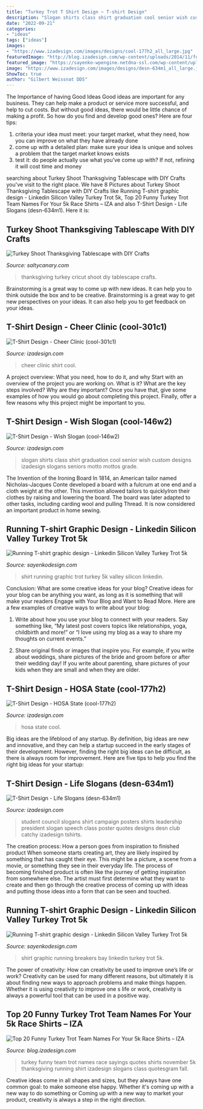 ```yaml
---
title: "Turkey Trot T Shirt Design ~ T-shirt Design"
description: "Slogan shirts class shirt graduation cool senior wish custom designs izadesign slogans seniors motto mottos grade"
date: "2022-09-21"
categories:
- "ideas"
tags: ["ideas"]
images:
- "https://www.izadesign.com/images/designs/cool-177h2_all_large.jpg"
featuredImage: "http://blog.izadesign.com/wp-content/uploads/2014/11/funny-turkey-trot-team-names1.jpg"
featured_image: "https://sayenko-wpengine.netdna-ssl.com/wp-content/uploads/2013/10/T-shirt-graphic-design-Bay-to-Breakers-2016-1.jpg"
image: "https://www.izadesign.com/images/designs/desn-634m1_all_large.jpg"
ShowToc: true
author: "Gilbert Weissnat DDS"
---
```



The Importance of having Good Ideas
Good ideas are important for any business. They can help make a product or service more successful, and help to cut costs. But without good ideas, there would be little chance of making a profit. So how do you find and develop good ones? Here are four tips:
1. criteria your idea must meet: your target market, what they need, how you can improve on what they have already done
2. come up with a detailed plan: make sure your idea is unique and solves a problem that the target market knows exists
3. test it: do people actually use what you’ve come up with? If not, refining it will cost time and money

	

		
searching about Turkey Shoot Thanksgiving Tablescape with DIY Crafts you've visit to the right place. We have 8 Pictures about Turkey Shoot Thanksgiving Tablescape with DIY Crafts like Running T-shirt graphic design - Linkedin Silicon Valley Turkey Trot 5k, Top 20 Funny Turkey Trot Team Names For Your 5k Race Shirts – IZA and also T-Shirt Design - Life Slogans (desn-634m1). Here it is:
		
    
## Turkey Shoot Thanksgiving Tablescape With DIY Crafts

<img loading=lazy src="http://www.saltycanary.com/wp-content/uploads/2014/11/Cricut-DIY-Thanksgiving-Turkey-Shoot-Legal-Miss-Sunshine-13.jpg" onerror="this.onerror=null;this.src='https://tse3.mm.bing.net/th?id=OIP.9T1OfTwSJtHFOSbxFhusVQHaLH&amp;pid=15.1';" alt="Turkey Shoot Thanksgiving Tablescape with DIY Crafts">

_Source: saltycanary.com_

>thanksgiving turkey cricut shoot diy tablescape crafts. 

	

Brainstorming is a great way to come up with new ideas. It can help you to think outside the box and to be creative. Brainstorming is a great way to get new perspectives on your ideas. It can also help you to get feedback on your ideas.

    
## T-Shirt Design - Cheer Clinic (cool-301c1)

<img loading=lazy src="https://www.izadesign.com/images/designs/cool-301c1_all_large.jpg" onerror="this.onerror=null;this.src='https://tse2.mm.bing.net/th?id=OIP.jvkxIYd0SdHSdaW5GC1acQAAAA&amp;pid=15.1';" alt="T-Shirt Design - Cheer Clinic (cool-301c1)">

_Source: izadesign.com_

>cheer clinic shirt cool. 

	

A project overview: What you need, how to do it, and why
Start with an overview of the project you are working on. What is it? What are the key steps involved? Why are they important? Once you have that, give some examples of how you would go about completing this project. Finally, offer a few reasons why this project might be important to you.

    
## T-Shirt Design - Wish Slogan (cool-146w2)

<img loading=lazy src="https://www.izadesign.com/images/designs/cool-146w2_all_large.jpg" onerror="this.onerror=null;this.src='https://tse2.mm.bing.net/th?id=OIP.DZlA3iM8SR4wPX2f2cz-ogAAAA&amp;pid=15.1';" alt="T-Shirt Design - Wish Slogan (cool-146w2)">

_Source: izadesign.com_

>slogan shirts class shirt graduation cool senior wish custom designs izadesign slogans seniors motto mottos grade. 

	

The Invention of the Ironing Board
In 1814, an American tailor named Nicholas-Jacques Conte developed a board with a fulcrum at one end and a cloth weight at the other. This invention allowed tailors to quicklyIron their clothes by raising and lowering the board. The board was later adapted to other tasks, including carding wool and pulling Thread. It is now considered an important product in home sewing.

    
## Running T-shirt Graphic Design - Linkedin Silicon Valley Turkey Trot 5k

<img loading=lazy src="https://www.sayenkodesign.com/wp-content/uploads/2013/10/Running-T-shirt-graphic-design.jpg" onerror="this.onerror=null;this.src='https://tse2.mm.bing.net/th?id=OIP.rl7ylpypeqXNUJ_MtCWnZwHaHh&amp;pid=15.1';" alt="Running T-shirt graphic design - Linkedin Silicon Valley Turkey Trot 5k">

_Source: sayenkodesign.com_

>shirt running graphic trot turkey 5k valley silicon linkedin. 

	

Conclusion: What are some creative ideas for your blog?
Creative ideas for your blog can be anything you want, as long as it is something that will make your readers Engage with Your Blog and Want to Read More. Here are a few examples of creative ways to write about your blog:
1. Write about how you use your blog to connect with your readers. Say something like, “My latest post covers topics like relationships, yoga, childbirth and more!” or “I love using my blog as a way to share my thoughts on current events.”

2. Share original finds or images that inspire you. For example, if you write about weddings, share pictures of the bride and groom before or after their wedding day! If you write about parenting, share pictures of your kids when they are small and when they are older.


    
## T-Shirt Design - HOSA State (cool-177h2)

<img loading=lazy src="https://www.izadesign.com/images/designs/cool-177h2_all_large.jpg" onerror="this.onerror=null;this.src='https://tse3.mm.bing.net/th?id=OIP.mMgfjhl7GUUHCebpFgJRtgAAAA&amp;pid=15.1';" alt="T-Shirt Design - HOSA State (cool-177h2)">

_Source: izadesign.com_

>hosa state cool. 

	

Big ideas are the lifeblood of any startup. By definition, big ideas are new and innovative, and they can help a startup succeed in the early stages of their development. However, finding the right big ideas can be difficult, as there is always room for improvement. Here are five tips to help you find the right big ideas for your startup: 

    
## T-Shirt Design - Life Slogans (desn-634m1)

<img loading=lazy src="https://www.izadesign.com/images/designs/desn-634m1_all_large.jpg" onerror="this.onerror=null;this.src='https://tse1.mm.bing.net/th?id=OIP.8VsuKd-qPlmxeaug2mcTcgAAAA&amp;pid=15.1';" alt="T-Shirt Design - Life Slogans (desn-634m1)">

_Source: izadesign.com_

>student council slogans shirt campaign posters shirts leadership president slogan speech class poster quotes designs desn club catchy izadesign tshirts. 

	

The creation process: How a person goes from inspiration to finished product
When someone starts creating art, they are likely inspired by something that has caught their eye. This might be a picture, a scene from a movie, or something they see in their everyday life. The process of becoming finished product is often like the journey of getting inspiration from somewhere else. The artist must first determine what they want to create and then go through the creative process of coming up with ideas and putting those ideas into a form that can be seen and touched.

    
## Running T-shirt Graphic Design - Linkedin Silicon Valley Turkey Trot 5k

<img loading=lazy src="https://sayenko-wpengine.netdna-ssl.com/wp-content/uploads/2013/10/T-shirt-graphic-design-Bay-to-Breakers-2016-1.jpg" onerror="this.onerror=null;this.src='https://tse2.mm.bing.net/th?id=OIP.aLFgy5nkIB8mTkrLmqy1RQHaGr&amp;pid=15.1';" alt="Running T-shirt graphic design - Linkedin Silicon Valley Turkey Trot 5k">

_Source: sayenkodesign.com_

>shirt graphic running breakers bay linkedin turkey trot 5k. 

	

The power of creativity: How can creativity be used to improve one’s life or work?
Creativity can be used for many different reasons, but ultimately it is about finding new ways to approach problems and make things happen. Whether it is using creativity to improve one s life or work, creativity is always a powerful tool that can be used in a positive way.

    
## Top 20 Funny Turkey Trot Team Names For Your 5k Race Shirts – IZA

<img loading=lazy src="http://blog.izadesign.com/wp-content/uploads/2014/11/funny-turkey-trot-team-names1.jpg" onerror="this.onerror=null;this.src='https://tse3.mm.bing.net/th?id=OIP.7nBqSnr_lrWU4XXm43IqXAHaEk&amp;pid=15.1';" alt="Top 20 Funny Turkey Trot Team Names For Your 5k Race Shirts – IZA">

_Source: blog.izadesign.com_

>turkey funny team trot names race sayings quotes shirts november 5k thanksgiving running shirt izadesign slogans class quotesgram fall. 

	

Creative ideas come in all shapes and sizes, but they always have one common goal: to make someone else happy. Whether it's coming up with a new way to do something or Coming up with a new way to market your product, creativity is always a step in the right direction.

